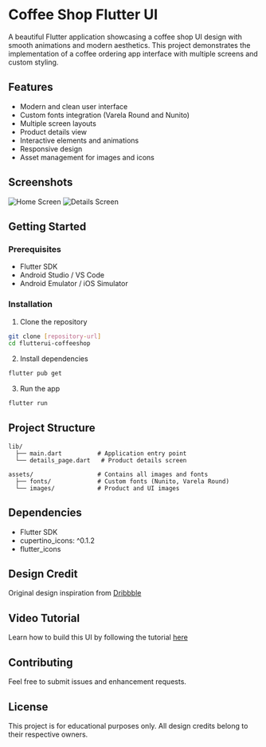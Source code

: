 # Coffee Shop Flutter UI

A beautiful Flutter application showcasing a coffee shop UI design with smooth animations and modern aesthetics. This project demonstrates the implementation of a coffee ordering app interface with multiple screens and custom styling.

## Features

- Modern and clean user interface
- Custom fonts integration (Varela Round and Nunito)
- Multiple screen layouts
- Product details view
- Interactive elements and animations
- Responsive design
- Asset management for images and icons

## Screenshots

![Home Screen](https://user-images.githubusercontent.com/8137504/68534393-1c99c180-035a-11ea-8bbe-5081c734f7a1.png)
![Details Screen](https://user-images.githubusercontent.com/8137504/68534394-1c99c180-035a-11ea-9557-bbec71d52582.png)

## Getting Started

### Prerequisites

- Flutter SDK
- Android Studio / VS Code
- Android Emulator / iOS Simulator

### Installation

1. Clone the repository
```bash
git clone [repository-url]
cd flutterui-coffeeshop
```

2. Install dependencies
```bash
flutter pub get
```

3. Run the app
```bash
flutter run
```

## Project Structure

```
lib/
  ├── main.dart          # Application entry point
  └── details_page.dart   # Product details screen

assets/                  # Contains all images and fonts
  ├── fonts/             # Custom fonts (Nunito, Varela Round)
  └── images/            # Product and UI images
```

## Dependencies

- Flutter SDK
- cupertino_icons: ^0.1.2
- flutter_icons

## Design Credit

Original design inspiration from [Dribbble](https://dribbble.com/shots/7969387-Coffee-To-Go-app-design/attachments/520952?mode=media)

## Video Tutorial

Learn how to build this UI by following the tutorial [here](https://youtu.be/pn5gfGIfBpI)

## Contributing

Feel free to submit issues and enhancement requests.

## License

This project is for educational purposes only. All design credits belong to their respective owners.

